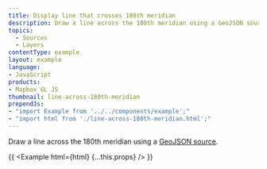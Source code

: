```yaml
---
title: Display line that crosses 180th meridian
description: Draw a line across the 180th meridian using a GeoJSON source.
topics:
  - Sources
  - Layers
contentType: example
layout: example
language:
- JavaScript
products:
- Mapbox GL JS
thumbnail: line-across-180th-meridian
prependJs:
- "import Example from '../../components/example';"
- "import html from './line-across-180th-meridian.html';"
---
```


Draw a line across the 180th meridian using a [GeoJSON source](https://maplibre.org/maplibre-gl-js-docs/style-spec/sources/#geojson).

{{ <Example html={html} {...this.props} /> }}
